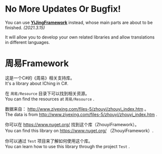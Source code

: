 # No More Updates Or Bugfix!
You can use [__YiJingFramework__](https://github.com/yueyinqiu/YiJingFramework.Core/wiki) instead, whose main parts are about to be finished. *(2021.3.15)*

It will allow you to develop your own related libraries and allow translations in different languages.

# 周易Framework
 
这是一个C#的《周易》相关支持库。  
It's a library about IChing in C#.  

在 `周易/Resource` 目录下可以找到相关资源。  
You can find the resources at `周易/Resource` .  

数据来自： http://www.ziyexing.com/files-5/zhouyi/zhouyi_index.htm 。  
The data is from http://www.ziyexing.com/files-5/zhouyi/zhouyi_index.htm .  

你可以在 https://www.nuget.org/ 找到这个库（ZhouyiFramework）。  
You can find this library on https://www.nuget.org/ （ZhouyiFramework）.  

你可以通过 `Test` 项目来了解如何使用这个库。  
You can learn how to use this library through the project `Test` .  